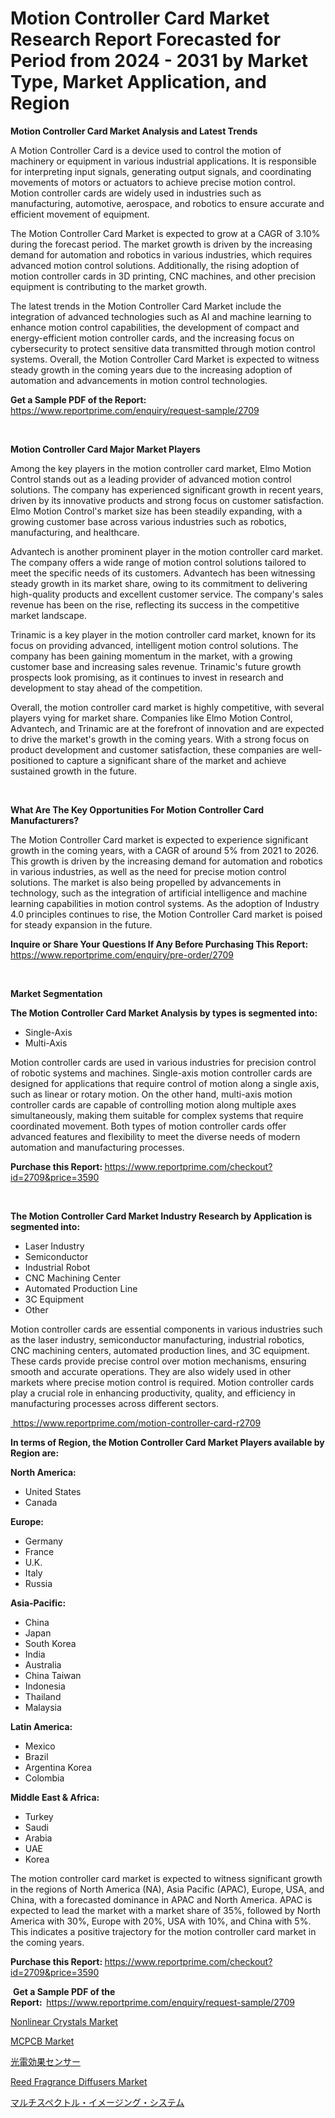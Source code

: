 <p><h1>Motion Controller Card Market Research Report Forecasted for Period from 2024 -  2031 by Market Type, Market Application, and Region</h1></p><p><strong>Motion Controller Card Market Analysis and Latest Trends</strong></p>
<p><p>A Motion Controller Card is a device used to control the motion of machinery or equipment in various industrial applications. It is responsible for interpreting input signals, generating output signals, and coordinating movements of motors or actuators to achieve precise motion control. Motion controller cards are widely used in industries such as manufacturing, automotive, aerospace, and robotics to ensure accurate and efficient movement of equipment.</p><p>The Motion Controller Card Market is expected to grow at a CAGR of 3.10% during the forecast period. The market growth is driven by the increasing demand for automation and robotics in various industries, which requires advanced motion control solutions. Additionally, the rising adoption of motion controller cards in 3D printing, CNC machines, and other precision equipment is contributing to the market growth.</p><p>The latest trends in the Motion Controller Card Market include the integration of advanced technologies such as AI and machine learning to enhance motion control capabilities, the development of compact and energy-efficient motion controller cards, and the increasing focus on cybersecurity to protect sensitive data transmitted through motion control systems. Overall, the Motion Controller Card Market is expected to witness steady growth in the coming years due to the increasing adoption of automation and advancements in motion control technologies.</p></p>
<p><strong>Get a Sample PDF of the Report:&nbsp;</strong> <a href="https://www.reportprime.com/enquiry/request-sample/2709">https://www.reportprime.com/enquiry/request-sample/2709</a></p>
<p>&nbsp;</p>
<p><strong>Motion Controller Card Major Market Players</strong></p>
<p><p>Among the key players in the motion controller card market, Elmo Motion Control stands out as a leading provider of advanced motion control solutions. The company has experienced significant growth in recent years, driven by its innovative products and strong focus on customer satisfaction. Elmo Motion Control's market size has been steadily expanding, with a growing customer base across various industries such as robotics, manufacturing, and healthcare.</p><p>Advantech is another prominent player in the motion controller card market. The company offers a wide range of motion control solutions tailored to meet the specific needs of its customers. Advantech has been witnessing steady growth in its market share, owing to its commitment to delivering high-quality products and excellent customer service. The company's sales revenue has been on the rise, reflecting its success in the competitive market landscape.</p><p>Trinamic is a key player in the motion controller card market, known for its focus on providing advanced, intelligent motion control solutions. The company has been gaining momentum in the market, with a growing customer base and increasing sales revenue. Trinamic's future growth prospects look promising, as it continues to invest in research and development to stay ahead of the competition.</p><p>Overall, the motion controller card market is highly competitive, with several players vying for market share. Companies like Elmo Motion Control, Advantech, and Trinamic are at the forefront of innovation and are expected to drive the market's growth in the coming years. With a strong focus on product development and customer satisfaction, these companies are well-positioned to capture a significant share of the market and achieve sustained growth in the future.</p></p>
<p>&nbsp;</p>
<p><strong>What Are The Key Opportunities For Motion Controller Card Manufacturers?</strong></p>
<p><p>The Motion Controller Card market is expected to experience significant growth in the coming years, with a CAGR of around 5% from 2021 to 2026. This growth is driven by the increasing demand for automation and robotics in various industries, as well as the need for precise motion control solutions. The market is also being propelled by advancements in technology, such as the integration of artificial intelligence and machine learning capabilities in motion control systems. As the adoption of Industry 4.0 principles continues to rise, the Motion Controller Card market is poised for steady expansion in the future.</p></p>
<p><strong>Inquire or Share Your Questions If Any Before Purchasing This Report:</strong> <a href="https://www.reportprime.com/enquiry/pre-order/2709">https://www.reportprime.com/enquiry/pre-order/2709</a></p>
<p>&nbsp;</p>
<p><strong>Market Segmentation</strong></p>
<p><strong>The Motion Controller Card Market Analysis by types is segmented into:</strong></p>
<p><ul><li>Single-Axis</li><li>Multi-Axis</li></ul></p>
<p><p>Motion controller cards are used in various industries for precision control of robotic systems and machines. Single-axis motion controller cards are designed for applications that require control of motion along a single axis, such as linear or rotary motion. On the other hand, multi-axis motion controller cards are capable of controlling motion along multiple axes simultaneously, making them suitable for complex systems that require coordinated movement. Both types of motion controller cards offer advanced features and flexibility to meet the diverse needs of modern automation and manufacturing processes.</p></p>
<p><strong>Purchase this Report:&nbsp;</strong><a href="https://www.reportprime.com/checkout?id=2709&price=3590">https://www.reportprime.com/checkout?id=2709&price=3590</a></p>
<p>&nbsp;</p>
<p><strong>The Motion Controller Card Market Industry Research by Application is segmented into:</strong></p>
<p><ul><li>Laser Industry</li><li>Semiconductor</li><li>Industrial Robot</li><li>CNC Machining Center</li><li>Automated Production Line</li><li>3C Equipment</li><li>Other</li></ul></p>
<p><p>Motion controller cards are essential components in various industries such as the laser industry, semiconductor manufacturing, industrial robotics, CNC machining centers, automated production lines, and 3C equipment. These cards provide precise control over motion mechanisms, ensuring smooth and accurate operations. They are also widely used in other markets where precise motion control is required. Motion controller cards play a crucial role in enhancing productivity, quality, and efficiency in manufacturing processes across different sectors.</p></p>
<p><a href="https://www.reportprime.com/motion-controller-card-r2709">&nbsp;https://www.reportprime.com/motion-controller-card-r2709</a></p>
<p><strong>In terms of Region, the Motion Controller Card Market Players available by Region are:</strong></p>
<p>
    <p> <strong> North America: </strong>
        <ul>
            <li>United States</li>
            <li>Canada</li>
        </ul>
        </p> 
    <p> <strong> Europe: </strong>
        <ul>
            <li>Germany</li>
            <li>France</li>
            <li>U.K.</li>
            <li>Italy</li>
            <li>Russia</li>
        </ul>
        </p> 
    <p> <strong> Asia-Pacific: </strong>
        <ul>
            <li>China</li>
            <li>Japan</li>
            <li>South Korea</li>
            <li>India</li>
            <li>Australia</li>
            <li>China Taiwan</li>
            <li>Indonesia</li>
            <li>Thailand</li>
            <li>Malaysia</li>
        </ul>
        </p> 
    <p> <strong> Latin America: </strong>
        <ul>
            <li>Mexico</li>
            <li>Brazil</li>
            <li>Argentina Korea</li>
            <li>Colombia</li>
        </ul>
        </p> 
    <p> <strong> Middle East & Africa: </strong>
        <ul>
            <li>Turkey</li>
            <li>Saudi</li>
            <li>Arabia</li>
            <li>UAE</li>
            <li>Korea</li>
        </ul>
    </p>
    </p>
<p><p>The motion controller card market is expected to witness significant growth in the regions of North America (NA), Asia Pacific (APAC), Europe, USA, and China, with a forecasted dominance in APAC and North America. APAC is expected to lead the market with a market share of 35%, followed by North America with 30%, Europe with 20%, USA with 10%, and China with 5%. This indicates a positive trajectory for the motion controller card market in the coming years.</p></p>
<p><strong>Purchase this Report: </strong><a href="https://www.reportprime.com/checkout?id=2709&price=3590">https://www.reportprime.com/checkout?id=2709&price=3590</a></p>
<p>&nbsp;<strong>Get a Sample PDF of the Report:&nbsp;&nbsp;</strong><a href="https://www.reportprime.com/enquiry/request-sample/2709">https://www.reportprime.com/enquiry/request-sample/2709</a></p>
<p><strong></strong></p>
<p><p><a href="https://github.com/LaceyZemlak1/Market-Research-Report-List-1/blob/main/nonlinear-crystals-market.md">Nonlinear Crystals Market</a></p><p><a href="https://github.com/MyrtisWest1/Market-Research-Report-List-1/blob/main/mcpcb-market.md">MCPCB Market</a></p><p><a href="https://github.com/LizaHeller2023/Market-Research-Report-List-1/blob/main/980083872495.md">光電効果センサー</a></p><p><a href="https://issuu.com/reportprime-2/docs/reed-fragrance-diffusers-market-size-2030.pptx">Reed Fragrance Diffusers Market</a></p><p><a href="https://github.com/deonnorth8/Market-Research-Report-List-1/blob/main/455657472494.md">マルチスペクトル・イメージング・システム</a></p></p>